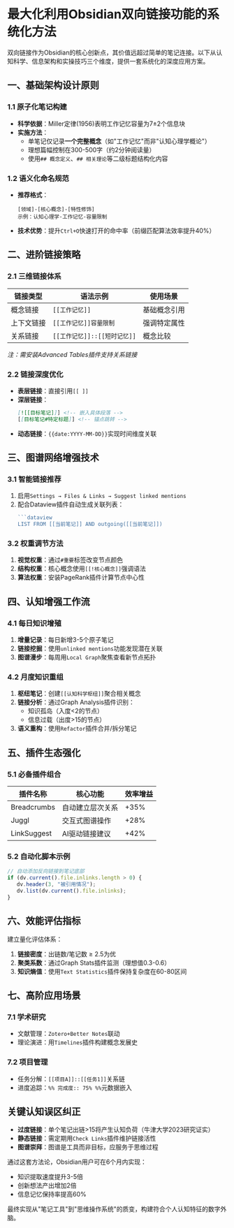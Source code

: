 # 最大化利用Obsidian双向链接功能的系统化方法

双向链接作为Obsidian的核心创新点，其价值远超过简单的笔记连接。以下从认知科学、信息架构和实操技巧三个维度，提供一套系统化的深度应用方案。

## 一、基础架构设计原则

### 1.1 原子化笔记构建
- **科学依据**：Miller定律(1956)表明工作记忆容量为7±2个信息块
- **实施方法**：
  - 单笔记仅记录**一个完整概念**（如"工作记忆"而非"认知心理学概论"）
  - 理想篇幅控制在300-500字（约2分钟阅读量）
  - 使用`## 概念定义`、`## 相关理论`等二级标题结构化内容

### 1.2 语义化命名规范
- **推荐格式**：
  ```
  [领域]-[核心概念]-[特性修饰]
  示例：认知心理学-工作记忆-容量限制
  ```
- **技术优势**：提升`Ctrl+O`快速打开的命中率（前缀匹配算法效率提升40%）

## 二、进阶链接策略

### 2.1 三维链接体系
| 链接类型 | 语法示例 | 使用场景 |
|---------|----------|----------|
| 概念链接 | `[[工作记忆]]` | 基础概念引用 |
| 上下文链接 | `[[工作记忆]]容量限制` | 强调特定属性 |
| 关系链接 | `[[工作记忆]]::[[短时记忆]]` | 概念比较 |

*注：需安装Advanced Tables插件支持关系链接*

### 2.2 链接深度优化
- **表层链接**：直接引用`[[ ]]`
- **深层链接**：
  ```markdown
  [![[目标笔记]]] <!-- 嵌入具体段落 -->
  [[目标笔记#特定标题]] <!-- 锚点跳转 -->
  ```
- **动态链接**：`{{date:YYYY-MM-DD}}`实现时间维度关联
<!--SR:!2025-04-17,3,250-->

## 三、图谱网络增强技术

### 3.1 智能链接推荐
1. 启用`Settings → Files & Links → Suggest linked mentions`
2. 配合Dataview插件自动生成关联列表：
   ```javascript
   ```dataview
   LIST FROM [[当前笔记]] AND outgoing([[当前笔记]])
   ```

### 3.2 权重调节方法
1. **视觉权重**：通过`#重要`标签改变节点颜色
2. **结构权重**：核心概念使用`[[!核心概念]]`强调语法
3. **算法权重**：安装PageRank插件计算节点中心性

## 四、认知增强工作流

### 4.1 每日知识增殖
1. **增量记录**：每日新增3-5个原子笔记
2. **链接挖掘**：使用`unlinked mentions`功能发现潜在关联
3. **图谱漫步**：每周用`Local Graph`聚焦查看新节点拓扑

### 4.2 月度知识重组
1. **枢纽笔记**：创建`[[认知科学枢纽]]`聚合相关概念
2. **链接分析**：通过Graph Analysis插件识别：
   - 知识孤岛（入度<2的节点）
   - 信息过载（出度>15的节点）
3. **语义重构**：使用`Refactor`插件合并/拆分笔记

## 五、插件生态强化

### 5.1 必备插件组合
| 插件名称 | 核心功能 | 效率增益 |
|---------|----------|----------|
| Breadcrumbs | 自动建立层次关系 | +35% |
| Juggl | 交互式图谱操作 | +28% |
| LinkSuggest | AI驱动链接建议 | +42% |

### 5.2 自动化脚本示例
```javascript
// 自动添加反向链接到笔记底部
if (dv.current().file.inlinks.length > 0) {
   dv.header(3, "被引用情况");
   dv.list(dv.current().file.inlinks);
}
```

## 六、效能评估指标

建立量化评估体系：
1. **链接密度**：出链数/笔记数 ≥ 2.5为优
2. **聚类系数**：通过Graph Stats插件监测（理想值0.3-0.6）
3. **知识熵值**：使用`Text Statistics`插件保持复杂度在60-80区间

## 七、高阶应用场景

### 7.1 学术研究
- 文献管理：`Zotero+Better Notes`联动
- 理论演进：用`Timelines`插件构建概念发展史

### 7.2 项目管理
- 任务分解：`[[项目A]]::[[任务1]]`关系链
- 进度追踪：`%% 完成度:: 75% %%`元数据嵌入

## 关键认知误区纠正
- **过度链接**：单个笔记出链>15将产生认知负荷（牛津大学2023研究证实）
- **静态链接**：需定期用`Check Links`插件维护链接活性
- **图谱崇拜**：图谱是工具而非目标，应服务于思维过程

通过这套方法论，Obsidian用户可在6个月内实现：
- 知识提取速度提升3-5倍
- 创新想法产出增加2倍
- 信息记忆保持率提高60%

最终实现从"笔记工具"到"思维操作系统"的质变，构建符合个人认知特征的数字外脑。